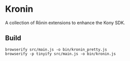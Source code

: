 # Kronin

A collection of Rōnin extensions to enhance the Kony SDK.

## Build

```
browserify src/main.js -o bin/kronin_pretty.js
browserify -p tinyify src/main.js -o bin/kronin.js
```
